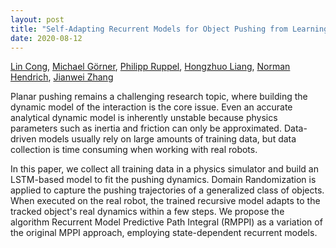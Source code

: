 ```yaml
---
layout: post
title: "Self-Adapting Recurrent Models for Object Pushing from Learning in Simulation"
date: 2020-08-12
---
```



[Lin Cong](https://tams.informatik.uni-hamburg.de/people/cong/), [Michael Görner](https://tams.informatik.uni-hamburg.de/people/goerner/), [Philipp Ruppel](https://tams.informatik.uni-hamburg.de/people/ruppel/), [Hongzhuo Liang](https://tams.informatik.uni-hamburg.de/people/liang/), [Norman Hendrich](https://tams.informatik.uni-hamburg.de/people/hendrich/), [Jianwei Zhang](https://tams.informatik.uni-hamburg.de/people/zhang/)


Planar pushing remains a challenging research topic, where building the dynamic model of the interaction is the core issue.
Even an accurate analytical dynamic model is inherently unstable because
physics parameters such as inertia and friction can only be approximated.
Data-driven models usually rely on large amounts of training data,
but data collection is time consuming when working with real robots.

In this paper, we collect all training data in a physics simulator and build an LSTM-based model to fit the pushing dynamics.
Domain Randomization is applied to capture the pushing trajectories of a generalized class of objects.
When executed on the real robot, the trained recursive model adapts
to the tracked object's real dynamics within a few steps.
We propose the algorithm Recurrent Model Predictive Path Integral (RMPPI) as a variation of the original MPPI approach,
employing state-dependent recurrent models.
